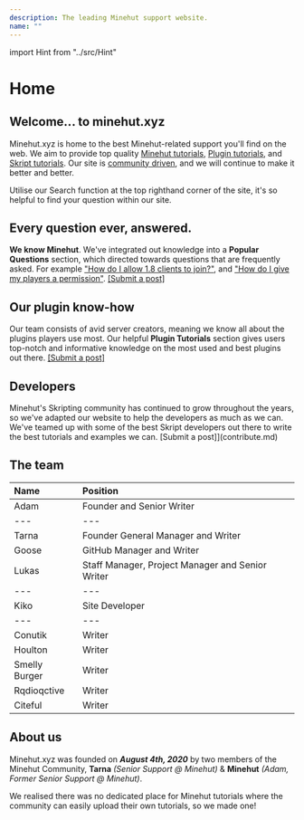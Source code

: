 ```yaml
---
description: The leading Minehut support website.
name: ""
---
```


import Hint from "../src/Hint"

# Home

## Welcome... to minehut.xyz

Minehut.xyz is home to the best Minehut-related support you'll find on the web. We aim to provide top quality [Minehut tutorials](/popular-questions/panel), [Plugin tutorials](/plugins/popular), and [Skript tutorials](/skript/basics). Our site is [community driven](contribute.md), and we will continue to make it better and better.

<Hint style="info">
Utilise our Search function at the top righthand corner of the site, it's so helpful to find your question within our site.
</Hint>

## Every question ever, answered.

**We know Minehut**. We've integrated out knowledge into a **Popular Questions** section, which directed towards questions that are frequently asked. For example ["How do I allow 1.8 clients to join?"](/popular-questions/other-questions/server-version), and ["How do I give my players a permission"](popular-questions/in-game/permissions.md). [\[Submit a post\]](contribute.md)

## Our plugin know-how

Our team consists of avid server creators, meaning we know all about the plugins players use most. Our helpful **Plugin Tutorials** section gives users top-notch and informative knowledge on the most used and best plugins out there. [\[Submit a post\]](contribute.md)

## Developers

Minehut's Skripting community has continued to grow throughout the years, so we've adapted our website to help the developers as much as we can. We've teamed up with some of the best Skript developers out there to write the best tutorials and examples we can. \[Submit a post\]\]\(contribute.md\)

## The team

| Name          | Position                                         |
| :------------ | :----------------------------------------------- |
| Adam          | Founder and Senior Writer                        |
| ---           | ---                                              |
| Tarna         | Founder General Manager and Writer               |
| Goose         | GitHub Manager and Writer                        |
| Lukas         | Staff Manager, Project Manager and Senior Writer |
| ---           | ---                                              |
| Kiko          | Site Developer                                   |
| ---           | ---                                              |
| Conutik       | Writer                                           |
| Houlton       | Writer                                           |
| Smelly Burger | Writer                                           |
| Rqdioqctive   | Writer                                           |
| Citeful       | Writer                                           |

## About us

Minehut.xyz was founded on _**August 4th, 2020**_ by two members of the Minehut Community, **Tarna** _\(Senior Support @ Minehut\)_ & **Minehut** _\(Adam, Former Senior Support @ Minehut\)_.

We realised there was no dedicated place for Minehut tutorials where the community can easily upload their own tutorials, so we made one!
